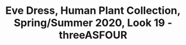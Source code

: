 ---
title: Eve Dress, Human Plant Collection, Spring/Summer 2020, Look 19 - threeASFOUR
layout: entry
presentation: side-by-side
object:
  - id: ptl-24456
order: 459
menu: false
---